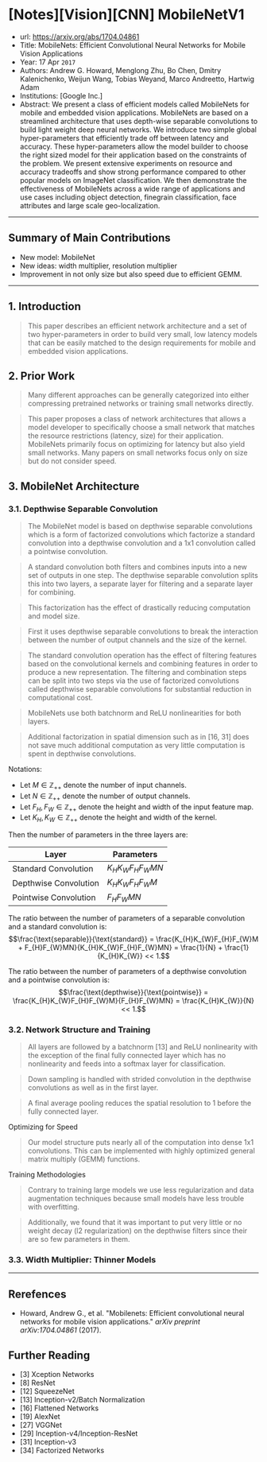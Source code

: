 # [Notes][Vision][CNN] MobileNetV1

* url: https://arxiv.org/abs/1704.04861
* Title: MobileNets: Efficient Convolutional Neural Networks for Mobile Vision Applications
* Year: 17 Apr `2017`
* Authors: Andrew G. Howard, Menglong Zhu, Bo Chen, Dmitry Kalenichenko, Weijun Wang, Tobias Weyand, Marco Andreetto, Hartwig Adam
* Institutions: [Google Inc.]
* Abstract: We present a class of efficient models called MobileNets for mobile and embedded vision applications. MobileNets are based on a streamlined architecture that uses depth-wise separable convolutions to build light weight deep neural networks. We introduce two simple global hyper-parameters that efficiently trade off between latency and accuracy. These hyper-parameters allow the model builder to choose the right sized model for their application based on the constraints of the problem. We present extensive experiments on resource and accuracy tradeoffs and show strong performance compared to other popular models on ImageNet classification. We then demonstrate the effectiveness of MobileNets across a wide range of applications and use cases including object detection, finegrain classification, face attributes and large scale geo-localization.

----------------------------------------------------------------------------------------------------

## Summary of Main Contributions

* New model: MobileNet
* New ideas: width multiplier, resolution multiplier
* Improvement in not only size but also speed due to efficient GEMM.

----------------------------------------------------------------------------------------------------

## 1. Introduction

> This paper describes an efficient network architecture and a set of two hyper-parameters in order to build very small, low latency models that can be easily matched to the design requirements for mobile and embedded vision applications.

## 2. Prior Work

> Many different approaches can be generally categorized into either compressing pretrained networks or training small networks directly.

> This paper proposes a class of network architectures that allows a model developer to specifically choose a small network that matches the resource restrictions (latency, size) for their application. MobileNets primarily focus on optimizing for latency but also yield small networks. Many papers on small networks focus only on size but do not consider speed.

## 3. MobileNet Architecture

### 3.1. Depthwise Separable Convolution

> The MobileNet model is based on depthwise separable convolutions which is a form of factorized convolutions which factorize a standard convolution into a depthwise convolution and a 1x1 convolution called a pointwise convolution.

> A standard convolution both filters and combines inputs into a new set of outputs in one step. The depthwise separable convolution splits this into two layers, a separate layer for filtering and a separate layer for combining.

> This factorization has the effect of drastically reducing computation and model size.

> First it uses depthwise separable convolutions to break the interaction between the number of output channels and the size of the kernel.

> The standard convolution operation has the effect of filtering features based on the convolutional kernels and combining features in order to produce a new representation. The filtering and combination steps can be split into two steps via the use of factorized convolutions called depthwise separable convolutions for substantial reduction in computational cost.

> MobileNets use both batchnorm and ReLU nonlinearities for both layers.

> Additional factorization in spatial dimension such as in [16, 31] does not save much additional computation as very little computation is spent in depthwise convolutions.

Notations:
* Let $M \in \mathbb{Z}_{++}$ denote the number of input channels.
* Let $N \in \mathbb{Z}_{++}$ denote the number of output channels.
* Let $F_{H}, F_{W} \in \mathbb{Z}_{++}$ denote the height and width of the input feature map.
* Let $K_{H}, K_{W} \in \mathbb{Z}_{++}$ denote the height and width of the kernel.

Then the number of parameters in the three layers are:

<center>

| Layer | Parameters |
|-------|------------|
| Standard Convolution | $K_{H}K_{W}F_{H}F_{W}MN$ |
| Depthwise Convolution | $K_{H}K_{W}F_{H}F_{W}M$ |
| Pointwise Convolution | $F_{H}F_{W}MN$ |

</center>

The ratio between the number of parameters of a separable convolution and a standard convolution is:
$$\frac{\text{separable}}{\text{standard}} = \frac{K_{H}K_{W}F_{H}F_{W}M + F_{H}F_{W}MN}{K_{H}K_{W}F_{H}F_{W}MN} = \frac{1}{N} + \frac{1}{K_{H}K_{W}} << 1.$$

The ratio between the number of parameters of a depthwise convolution and a pointwise convolution is:
$$\frac{\text{depthwise}}{\text{pointwise}} = \frac{K_{H}K_{W}F_{H}F_{W}M}{F_{H}F_{W}MN} = \frac{K_{H}K_{W}}{N} << 1.$$

### 3.2. Network Structure and Training

> All layers are followed by a batchnorm [13] and ReLU nonlinearity with the exception of the final fully connected layer which has no nonlinearity and feeds into a softmax layer for classification.

> Down sampling is handled with strided convolution in the depthwise convolutions as well as in the first layer.

> A final average pooling reduces the spatial resolution to 1 before the fully connected layer.

Optimizing for Speed

> Our model structure puts nearly all of the computation into dense 1x1 convolutions. This can be implemented with highly optimized general matrix multiply (GEMM) functions.

Training Methodologies

> Contrary to training large models we use less regularization and data augmentation techniques because small models have less trouble with overfitting.

> Additionally, we found that it was important to put very little or no weight decay (l2 regularization) on the depthwise filters since their are so few parameters in them.

### 3.3. Width Multiplier: Thinner Models



----------------------------------------------------------------------------------------------------

## Rerefences

* Howard, Andrew G., et al. "Mobilenets: Efficient convolutional neural networks for mobile vision applications." *arXiv preprint arXiv:1704.04861* (2017).

## Further Reading

* [3] Xception Networks
* [8] ResNet
* [12] SqueezeNet
* [13] Inception-v2/Batch Normalization
* [16] Flattened Networks
* [19] AlexNet
* [27] VGGNet
* [29] Inception-v4/Inception-ResNet
* [31] Inception-v3
* [34] Factorized Networks

